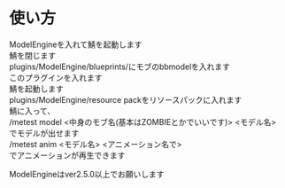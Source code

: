 # 使い方

ModelEngineを入れて鯖を起動します\
鯖を閉じます\
plugins/ModelEngine/blueprints/にモブのbbmodelを入れます\
このプラグインを入れます\
鯖を起動します\
plugins/ModelEngine/resource packをリソースパックに入れます\
鯖に入って、\
/metest model <中身のモブ名(基本はZOMBIEとかでいいです)> <モデル名>\
でモデルが出せます\
/metest anim <モデル名> <アニメーション名で>\
でアニメーションが再生できます

ModelEngineはver2.5.0以上でお願いします
